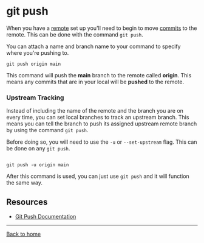 # git push

When you have a [remote](./Remote.md) set up you'll need to begin to move [commits](./COMMIT.md) to the remote.
This can be done with the command `git push`. 

You can attach a name and branch name to your command to specify where you're pushing to. 

```
git push origin main
```
This command will push the **main** branch to the remote called **origin**. This means any commits that are in your local will be **pushed** to the remote. 

### Upstream Tracking

Instead of including the name of the remote and the branch you are on every time, you can set local branches to track an upstream branch. 
This means you can tell the branch to push its assigned upstream remote branch by using the command `git push`. 

Before doing so, you will need to use the `-u` or `--set-upstream` flag. This can be done on any `git push`. 

```

git push -u origin main
```

After this command is used, you can just use `git push` and it will function the same way.

## Resources

- [Git Push Documentation](https://git-scm.com/docs/git-push)

---

[Back to home](README.md../)
